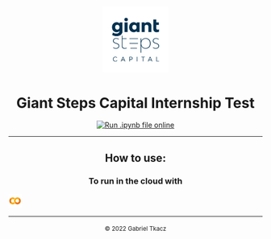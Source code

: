 <center>
    <p align="center">
        <img src="/img/AF-logotiposecundario-GiantSteps-positivo-2.png" style="height: 15ch;"><br>
        <h1 align="center">Giant Steps Capital Internship Test</h1>
    </p>
    <p align="center">
        <a align="center" href="https://mybinder.org/v2/gh/gtkacz/internship-2022q2-gtkacz/main?labpath=https%3A%2F%2Fgithub.com%2Fgtkacz%2Finternship-2022q2-gtkacz%2Fblob%2Fmain%2Fsolution.ipynb"><img src="https://mybinder.org/badge_logo.svg" alt="Run .ipynb file online" style="height: 2ch;"></a>
    </p>
</center>

<hr>

<p align="center">
    <h2 align="center">How to use:</h2>
    <h3 align="center" style="vertical-align:middle;">To run in the cloud with </h3><img src="/img/colab_favicon_256px.png" style="height: 3ch;">
</p>

<hr>

<center>
    <p align="center">
        <small align="center">&copy; 2022 Gabriel Tkacz</small>
    </p>
</center>
